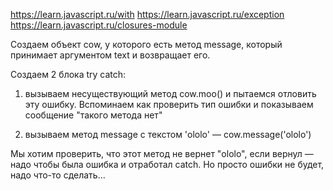 https://learn.javascript.ru/with
https://learn.javascript.ru/exception
https://learn.javascript.ru/closures-module


Создаем объект cow, у которого есть метод message, который принимает аргументом text и возвращает его.

Создаем 2 блока try catch:

1. вызываем несуществующий метод cow.moo() и пытаемся отловить эту ошибку. Вспоминаем как проверить тип ошибки и показываем сообщение "такого метода нет"

2. вызываем метод message с текстом 'ololo' — cow.message('ololo')

Мы хотим проверить, что этот метод не вернет "ololo", если вернул — надо чтобы была ошибка и отработал catch. Но просто ошибки не будет, надо что-то сделать... 